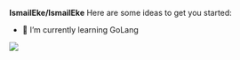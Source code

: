 **IsmailEke/IsmailEke** 
Here are some ideas to get you started:

- 🌱 I’m currently learning GoLang

<img src="https://github-readme-stats.vercel.app/api?username=ismaileke&&show_icons=true&title_colorbb2acf&text_color=daf7dc&bg_color=151515">
